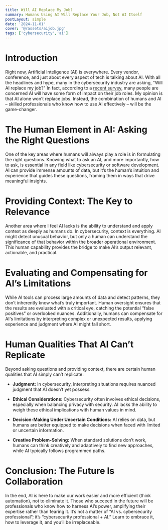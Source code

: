 ```yaml
---
title: Will AI Replace My Job?
summary: Humans Using AI Will Replace Your Job, Not AI Itself
postLayout: simple
date: '2024-11-01'
cover: '@/assets/aijob.jpg'
tags: ['cybersecurity','ai']
---
```


# Introduction
Right now, Artificial Inteligence (AI) is everywhere. Every vendor, conference, and just about every aspect of tech is talking about AI. With all the headlines and hype, many in the cybersecurity industry are asking, "Will AI replace my job?" In fact, according to a [recent survey](https://www.adpresearch.com/worker-sentiment-ai-impact/), many people are concerned AI will have some form of impact on their job roles. My opinion is that AI alone won’t replace jobs. Instead, the combination of humans and AI – skilled professionals who know how to use AI effectively – will be the game-changer.

# The Human Element in AI: Asking the Right Questions

One of the key areas where humans will always play a role is in formulating the right questions. Knowing what to ask an AI, and more importantly, how to ask, is essential in any field like cybersecurity or software development. AI can provide immense amounts of data, but it’s the human’s intuition and experience that guides these questions, framing them in ways that drive meaningful insights.

# Providing Context: The Key to Relevance

Another area where I feel AI lacks is the ability to understand and apply context as deeply as humans do. In cybersecurity, context is everything. AI might detect unusual behavior, but only a human can understand the significance of that behavior within the broader operational environment. This human capability provides the bridge to make AI’s output relevant, actionable, and practical.

# Evaluating and Compensating for AI’s Limitations

While AI tools can process large amounts of data and detect patterns, they don’t inherently know what’s truly important. Human oversight ensures that the results are evaluated with a critical eye, catching the potential “false positives” or overlooked nuances. Additionally, humans can compensate for AI's limitations by interpreting complex or unexpected results, applying experience and judgment where AI might fall short.

# Human Qualities That AI Can’t Replicate

Beyond asking questions and providing context, there are certain human qualities that AI simply can’t replicate:

* **Judgment:** In cybersecurity, interpreting situations requires nuanced judgment that AI doesn’t yet possess.
    
* **Ethical Considerations:** Cybersecurity often involves ethical decisions, especially when balancing privacy with security. AI lacks the ability to weigh these ethical implications with human values in mind.
    
* **Decision-Making Under Uncertain Conditions:** AI relies on data, but humans are better equipped to make decisions when faced with limited or uncertain information.
    
* **Creative Problem-Solving:** When standard solutions don’t work, humans can think creatively and adaptively to find new approaches, while AI typically follows programmed paths.
    

# Conclusion: The Future Is Collaboration

In the end, AI is here to make our work easier and more efficient (think automation), not to eliminate it. Those who succeed in the future will be professionals who know how to harness AI’s power, amplifying their expertise rather than fearing it. It’s not a matter of “AI vs. cybersecurity professional”; it’s “cybersecurity professional + AI.” Learn to embrace it, how to leverage it, and you’ll be irreplaceable.